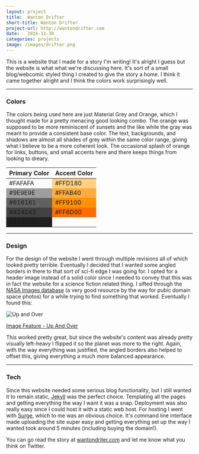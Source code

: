 ```yaml
---
layout: project
title:  Wanton Drifter
short-title: Wanton Drifter
project-url: http://wantondrifter.com
date:   2016-11-30
categories: projects
image: /images/drifter.png
---
```


This is a website that I made for a story I'm writing! It's alright I guess but the website is what what we're discussing here. It's sort of a small blog/webcomic styled thing I created to give the story a home. I think it came together alright and I think the colors work surprisingly well.

* * *

### Colors
The colors being used here are just Material Grey and Orange, which I thought made for a pretty menacing good looking combo. The orange was supposed to be more reminiscent of sunsets and the like while the gray was meant to provide a consistent base color. The text, backgrounds, and shadows are almost all shades of grey within the same color range, giving what I believe to be a more coherent look. The occasional splash of orange for links, buttons, and small accents here and there keeps things from looking to dreary.

<table class="colors">
  <thead>
    <tr>
      <th class="title">Primary Color</th>
      <th class="title">Accent Color</th>
    </tr>
  </thead>
  <tbody>
    <tr>
      <td bgcolor="#FAFAFA">#FAFAFA</td>
      <td bgcolor="#FFD180">#FFD180</td>
    </tr>
    <tr>
      <td bgcolor="#9E9E9E">#9E9E9E</td>
      <td bgcolor="#FFAB40">#FFAB40</td>
    </tr>
    <tr>
      <td bgcolor="#616161">#616161</td>
      <td bgcolor="#FF9100">#FF9100</td>
    </tr>
    <tr>
      <td bgcolor="#424242">#424242</td>
      <td bgcolor="#FF6D00">#FF6D00</td>
    </tr>
    <tr>
      <td bgcolor="#212121">#212121</td>
    </tr>
  </tbody>
</table>

* * *

### Design
For the design of the website I went through multiple revisions all of which looked pretty terrible. Eventually I decided that I wanted some angled borders in there to that sort of sci-fi edge I was going for. I opted for a header image instead of a solid color since I needed to convey that this was in fact the website for a science fiction related thing. I sifted through the [NASA Images database](https://www.nasa.gov/multimedia/imagegallery/index.html) (a very good resource by the way for pubic domain space photos) for a while trying to find something that worked. Eventually I found this:

![Up and Over](https://www.nasa.gov/sites/default/files/styles/full_width_feature/public/thumbnails/image/pia20481-1041.jpg)

[Image Feature - Up And Over](https://www.nasa.gov/image-feature/jpl/pia20481/up-and-over)

This worked pretty great, but since the website's content was already pretty visually left-heavy I flipped it so the planet was more to the right. Again, with the way everything was justified, the angled borders also helped to offset this, giving everything a much more balanced appearance.

* * *

### Tech
Since this website needed some serious blog functionality, but I still wanted it to remain static, [Jekyll](https://jekyllrb.com) was the perfect choice. Templating all the pages and getting everything the way I want it was a snap. Deployment was also really easy since I could host it with a static web host. For hosting I went with [Surge](https://surge.sh), which to me was an obvious choice. It's command line interface made uploading the site super easy and getting everything set up the way I wanted took around 5 minutes (including buying the domain!).

You can go read the story at [wantondriter.com]("wantondrifter.com") and let me know what you think on Twitter.
